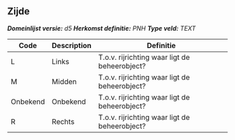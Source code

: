 ﻿## Zijde

*__Domeinlijst versie:__ d5*
*__Herkomst definitie:__ PNH*
*__Type veld:__ TEXT*

|__Code__ |__Description__ |__Definitie__	|
|	---	|	---	|   ---	| 
| L | Links | T.o.v. rijrichting waar ligt de beheerobject? |
| M | Midden | T.o.v. rijrichting waar ligt de beheerobject? |
| Onbekend | Onbekend | T.o.v. rijrichting waar ligt de beheerobject? |
| R | Rechts | T.o.v. rijrichting waar ligt de beheerobject? |
